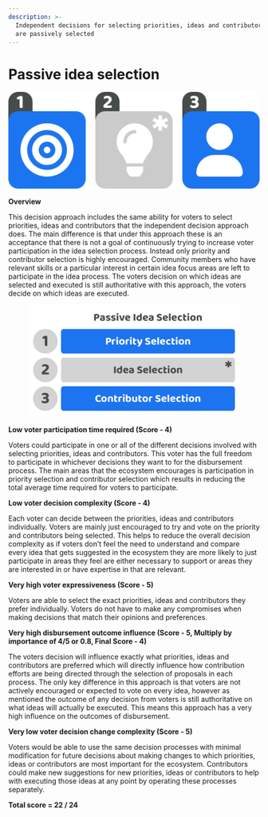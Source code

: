 ```yaml
---
description: >-
  Independent decisions for selecting priorities, ideas and contributors, ideas
  are passively selected
---
```


# Passive idea selection

![](../../.gitbook/assets/passive-idea-selection-process.png)



**Overview**

This decision approach includes the same ability for voters to select priorities, ideas and contributors that the independent decision approach does. The main difference is that under this approach these is an acceptance that there is not a goal of continuously trying to increase voter participation in the idea selection process. Instead only priority and contributor selection is highly encouraged. Community members who have relevant skills or a particular interest in certain idea focus areas are left to participate in the idea process. The voters decision on which ideas are selected and executed is still authoritative with this approach, the voters decide on which ideas are executed.

<div align="left">

<figure><img src="../../.gitbook/assets/passive-idea-selection.jpg" alt="" width="563"><figcaption></figcaption></figure>

</div>



**Low voter participation time required (Score - 4)**

Voters could participate in one or all of the different decisions involved with selecting priorities, ideas and contributors. This voter has the full freedom to participate in whichever decisions they want to for the disbursement process. The main areas that the ecosystem encourages is participation in priority selection and contributor selection which results in reducing the total average time required for voters to participate.



**Low voter decision complexity (Score - 4)**

Each voter can decide between the priorities, ideas and contributors individually. Voters are mainly just encouraged to try and vote on the priority and contributors being selected. This helps to reduce the overall decision complexity as if voters don’t feel the need to understand and compare every idea that gets suggested in the ecosystem they are more likely to just participate in areas they feel are either necessary to support or areas they are interested in or have expertise in that are relevant.



**Very high voter expressiveness (Score - 5)**

Voters are able to select the exact priorities, ideas and contributors they prefer individually. Voters do not have to make any compromises when making decisions that match their opinions and preferences.



**Very high disbursement outcome influence (Score - 5, Multiply by importance of 4/5 or 0.8, Final Score - 4)**

The voters decision will influence exactly what priorities, ideas and contributors are preferred which will directly influence how contribution efforts are being directed through the selection of proposals in each process. The only key difference in this approach is that voters are not actively encouraged or expected to vote on every idea, however as mentioned the outcome of any decision from voters is still authoritative on what ideas will actually be executed. This means this approach has a very high influence on the outcomes of disbursement.



**Very low voter decision change complexity (Score - 5)**

Voters would be able to use the same decision processes with minimal modification for future decisions about making changes to which priorities, ideas or contributors are most important for the ecosystem. Contributors could make new suggestions for new priorities, ideas or contributors to help with executing those ideas at any point by operating these processes separately.



**Total score = 22 / 24**
